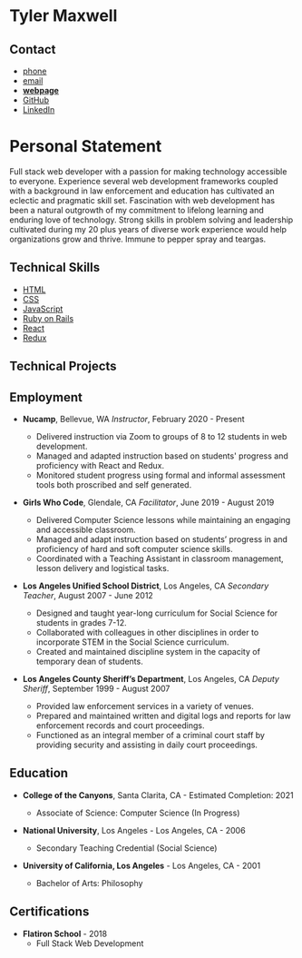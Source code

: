 
# Tyler Maxwell

## Contact

- [phone]
- [email]
- **[webpage]**
- [GitHub]
- [LinkedIn]

# Personal Statement

Full stack web developer with a passion for making technology accessible to everyone.  Experience several web development frameworks coupled with a background in law enforcement and education has cultivated an eclectic and pragmatic skill set. Fascination with web development has been a natural outgrowth of my commitment to lifelong learning and enduring love of technology. Strong skills in problem solving and leadership cultivated during my 20 plus years of diverse work experience would help organizations grow and thrive. Immune to pepper spray and teargas. 

## Technical Skills

- [HTML]()
- [CSS]()
- [JavaScript]()
- [Ruby on Rails]()
- [React]()
- [Redux]()

## Technical Projects

## Employment

- **Nucamp**, Bellevue, WA *Instructor*, February 2020 - Present
  + Delivered instruction via Zoom to groups of 8 to 12 students in web development.
  + Managed and adapted instruction based on students' progress and proficiency with React and Redux. 
  + Monitored student progress using formal and informal assessment tools both proscribed and self generated. 

- **Girls Who Code**, Glendale, CA *Facilitator*, June 2019 - August 2019
  + Delivered Computer Science lessons while maintaining an engaging and accessible classroom. 
  + Managed and adapt instruction based on students’ progress in and proficiency of hard and soft computer science skills. 
  + Coordinated with a Teaching Assistant in classroom management, lesson delivery and logistical tasks.

- **Los Angeles Unified School District**, Los Angeles, CA *Secondary Teacher*, August 2007 - June 2012
  + Designed and taught year-long curriculum for Social Science for students in grades 7-12.
  + Collaborated with colleagues in other disciplines in order to incorporate STEM in the Social Science curriculum.
  + Created and maintained discipline system in the capacity of temporary dean of students.


- **Los Angeles County Sheriff’s Department**, Los Angeles, CA *Deputy Sheriff*, September 1999 - August 2007
  + Provided law enforcement services in a variety of venues.
  + Prepared and maintained written and digital logs and reports for law enforcement records and court proceedings.
  + Functioned as an integral member of a criminal court staff by providing security and assisting in daily court proceedings.


## Education

- **College of the Canyons**, Santa Clarita, CA - Estimated Completion: 2021
  + Associate of Science: Computer Science (In Progress) 

- **National University**, Los Angeles - Los Angeles, CA - 2006
  + Secondary Teaching Credential (Social Science) 

- **University of California, Los Angeles** - Los Angeles, CA - 2001 
  + Bachelor of Arts: Philosophy

## Certifications

- **Flatiron School** - 2018
  + Full Stack Web Development




[phone]:tel:8185191814
[webpage]:https://www.tylermaxwell.co
[email]: mailto:tylermaxwell661@gmail.com
[GitHub]:https://github.com/tmax818
[Twitter]:https://twitter.com/tmax818
[LinkedIn]:https://www.linkedin.com/in/tylermaxwell
